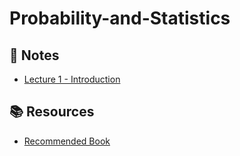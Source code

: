 # Probability-and-Statistics

## 📝 Notes
- [Lecture 1 - Introduction](./lectures/lecture-01.pdf)

## 📚 Resources
- [Recommended Book](./resources/book.pdf)